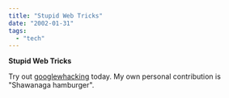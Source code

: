 ```yaml
---
title: "Stupid Web Tricks"
date: "2002-01-31"
tags: 
  - "tech"
---
```


**Stupid Web Tricks**

Try out [googlewhacking](http://news.com.com/2100-1023-825602.html) today. My own personal contribution is "Shawanaga hamburger".
